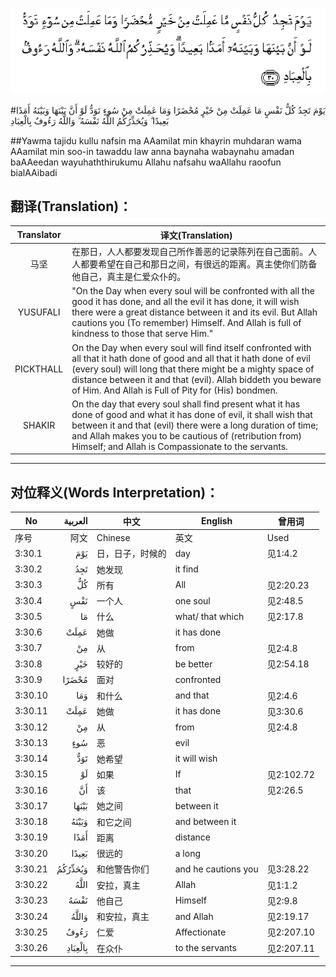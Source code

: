 ![003:030](images/003_030.gif)

#يَوْمَ تَجِدُ كُلُّ نَفْسٍ مَا عَمِلَتْ مِنْ خَيْرٍ مُحْضَرًا وَمَا عَمِلَتْ مِنْ سُوءٍ تَوَدُّ لَوْ أَنَّ بَيْنَهَا وَبَيْنَهُ أَمَدًا بَعِيدًا ۗ وَيُحَذِّرُكُمُ اللَّهُ نَفْسَهُ ۗ وَاللَّهُ رَءُوفٌ بِالْعِبَادِ 

##Yawma tajidu kullu nafsin ma AAamilat min khayrin muhdaran wama AAamilat min soo-in tawaddu law anna baynaha wabaynahu amadan baAAeedan wayuhaththirukumu Allahu nafsahu waAllahu raoofun bialAAibadi 

## 翻译(Translation)：

| Translator | 译文(Translation)                                            |
| :--------: | ------------------------------------------------------------ |
|    马坚    | 在那日，人人都要发现自己所作善恶的记录陈列在自己面前。人人都要希望在自己和那日之间，有很远的距离。真主使你们防备他自己，真主是仁爱众仆的。 |
|  YUSUFALI  | "On the Day when every soul will be confronted with all the good it has done, and all the evil it has done, it will wish there were a great distance between it and its evil. But Allah cautions you (To remember) Himself. And Allah is full of kindness to those that serve Him." |
| PICKTHALL  | On the Day when every soul will find itself confronted with all that it hath done of good and all that it hath done of evil (every soul) will long that there might be a mighty space of distance between it and that (evil). Allah biddeth you beware of Him. And Allah is Full of Pity for (His) bondmen. |
|   SHAKIR   | On the day that every soul shall find present what it has done of good and what it has done of evil, it shall wish that between it and that (evil) there were a long duration of time; and Allah makes you to be cautious of (retribution from) Himself; and Allah is Compassionate to the servants. |

---

## 对位释义(Words Interpretation)：

| No   | العربية | 中文    | English | 曾用词 |
| ---- | ------: | ------- | ------- | ------ |
| 序号 |    阿文 | Chinese | 英文    | Used   |
| 3:30.1  | يَوْمَ     | 日，日子，时候的 | day                 | 见1:4.2    |
| 3:30.2  | تَجِدُ     | 她发现           | it find             |            |
| 3:30.3  | كُلُّ      | 所有             | All                 | 见2:20.23  |
| 3:30.4  | نَفْسٍ     | 一个人           | one soul         | 见2:48.5   |
| 3:30.5  | مَا      | 什么             | what/ that which    | 见2:17.8   |
| 3:30.6  | عَمِلَتْ    | 她做             | it has done         |            |
| 3:30.7  | مِنْ      | 从               | from                | 见2:4.8    |
| 3:30.8  | خَيْرٍ     | 较好的           | be better           | 见2:54.18  |
| 3:30.9  | مُحْضَرًا   | 面对             | confronted          |            |
| 3:30.10 | وَمَا     | 和什么           | and that            | 见2:4.6    |
| 3:30.11 | عَمِلَتْ    | 她做             | it has done         | 见3:30.6   |
| 3:30.12 | مِنْ      | 从               | from                | 见2:4.8    |
| 3:30.13 | سُوءٍ     | 恶               | evil                |            |
| 3:30.14 | تَوَدُّ     | 她希望           | it will wish        |            |
| 3:30.15 | لَوْ      | 如果             | If                  | 见2:102.72 |
| 3:30.16 | أَنَّ      | 该               | that                | 见2:26.5   |
| 3:30.17 | بَيْنَهَا   | 她之间           | between it          |            |
| 3:30.18 | وَبَيْنَهُ   | 和它之间         | and between it      |            |
| 3:30.19 | أَمَدًا    | 距离             | distance            |            |
| 3:30.20 | بَعِيدًا   | 很远的           | a long              |            |
| 3:30.21 | وَيُحَذِّرُكُمُ | 和他警告你们     | and he cautions you | 见3:28.22  |
| 3:30.22 | اللَّهُ    | 安拉，真主       | Allah               | 见1:1.2    |
| 3:30.23 | نَفْسَهُ    | 他自己           | Himself             | 见2:9.8    |
| 3:30.24 | وَاللَّهُ   | 和安拉，真主     | and Allah           | 见2:19.17  |
| 3:30.25 | رَءُوفٌ    | 仁爱             | Affectionate        | 见2:207.10 |
| 3:30.26 | بِالْعِبَادِ | 在众仆           | to the servants     | 见2:207.11 |

---

